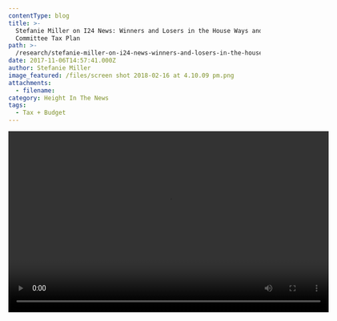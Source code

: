 ```yaml
---
contentType: blog
title: >-
  Stefanie Miller on I24 News: Winners and Losers in the House Ways and Means
  Committee Tax Plan
path: >-
  /research/stefanie-miller-on-i24-news-winners-and-losers-in-the-house-ways-and-means-committee-tax-plan/
date: 2017-11-06T14:57:41.000Z
author: Stefanie Miller
image_featured: /files/screen shot 2018-02-16 at 4.10.09 pm.png
attachments:
  - filename:
category: Height In The News
tags:
  - Tax + Budget
---
```

<div style="width: 640px;" class="wp-video">
  <!--[if lt IE 9]><![endif]--><video class="wp-video-shortcode" id="video-944-1" width="640" height="361" preload="metadata" controls="controls"><source type="video/mp4" src="https://heightllc.com/wp-content/uploads/2017/11/Stefanie_Miller_I24_11_02_17-2.mp4?_=1" />
  
  <a href="https://heightllc.com/wp-content/uploads/2017/11/Stefanie_Miller_I24_11_02_17-2.mp4">https://heightllc.com/wp-content/uploads/2017/11/Stefanie_Miller_I24_11_02_17-2.mp4</a></video>
</div>
